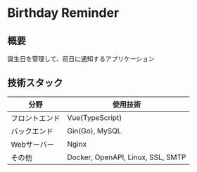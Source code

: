 # Birthday Reminder

## 概要
誕生日を管理して、前日に通知するアプリケーション

## 技術スタック
| 分野 | 使用技術 |
| ---- | ---- |
| フロントエンド | Vue(TypeScript) |
| バックエンド | Gin(Go), MySQL |
| Webサーバー | Nginx |
| その他 | Docker, OpenAPI, Linux, SSL, SMTP |
